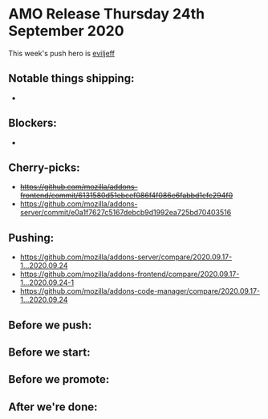 # AMO Release Thursday 24th September 2020

This week's push hero is [eviljeff](https://github.com/eviljeff)

## Notable things shipping:

-

## Blockers:

-

## Cherry-picks:

- ~~https://github.com/mozilla/addons-frontend/commit/6131580d51ebcef086f4f086e6fabbd1cfc294f0~~
- https://github.com/mozilla/addons-server/commit/e0a1f7627c5167debcb9d1992ea725bd70403516

## Pushing:

- https://github.com/mozilla/addons-server/compare/2020.09.17-1...2020.09.24
- https://github.com/mozilla/addons-frontend/compare/2020.09.17-1...2020.09.24-1
- https://github.com/mozilla/addons-code-manager/compare/2020.09.17-1...2020.09.24

## Before we push:

## Before we start:

## Before we promote:

## After we're done:
